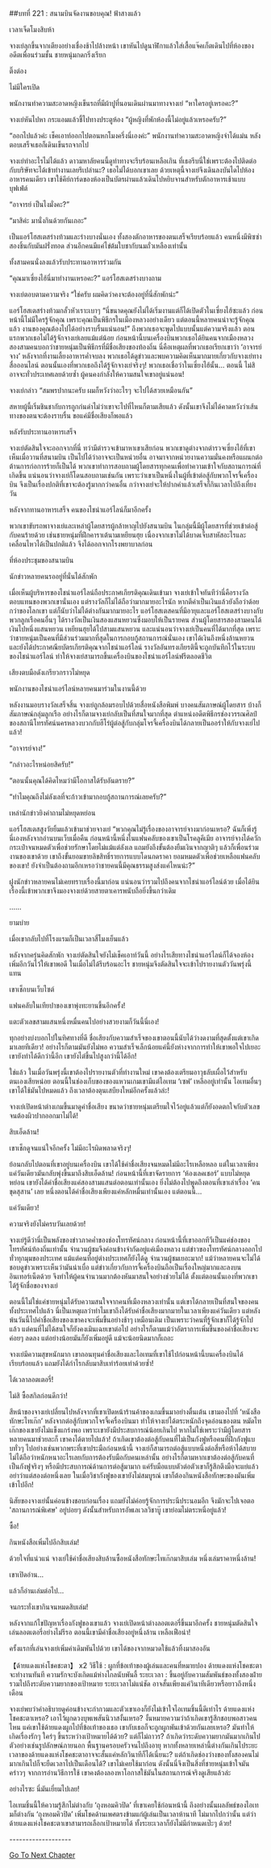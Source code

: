##บทที่ 221 : สนามบินจัดงานขอบคุณ!
ฟ้าสางแล้ว

เวลาเจ็ดโมงสิบห้า

จางเย่ลุกขึ้นจากเตียงอย่างเชื่องช้าไปล้างหน้า เขาหันไปดูนาฬิกาแล้วใส่เสื้อแจ๊คเก็ตเดินไปที่ห้องของอดีตเพื่อนร่วมชั้น ชายหนุ่มกดกริ่งเรียก

ติ๊งต่อง

ไม่มีใครเปิด

พนักงานทำความสะอาดหญิงเข็นรถที่มีผ้าปูที่นอนเดินผ่านมาทางจางเย่ “หาใครอยู่เหรอคะ?”

จางเย่หันไปหา กระแอมแล้วชี้ไปทางประตูห้อง “ผู้หญิงที่พักห้องนี้ไม่อยู่แล้วเหรอครับ?”

“ออกไปแล้วค่ะ เช็คเอาท์ออกไปตอนหกโมงครึ่งนี่เองค่ะ” พนักงานทำความสะอาดหญิงจำได้แม่น หลังตอบเสร็จเธอก็เดินเข็นรถจากไป

จางเย่ทำอะไรไม่ได้แล้ว ดาวมหาลัยคนนี้ดูท่าทางจะรีบร้อนเหลือเกิน ที่เธอรีบนี่ใช่เพราะต้องไปติดต่อกับบริษัทจะได้เข้าทำงานเลยรึเปล่านะ? เธอไม่ได้บอกเขาเลย ด้วยเหตุนี้จางเย่จึงเดินลงบันไดไปห้องอาหารคนเดียว เขาใช้คีย์การ์ดของห้องเป็นบัตรผ่านแล้วเดินไปหยิบจานสำหรับตักอาหารเช้าแบบบุฟเฟ่ต์

“อาจารย์ เป็นไงมั่งคะ?”

“มาสิค่ะ มานั่งกินด้วยกันเถอะ”

เป็นแอร์โฮสเตสร่างท้วมและร่างบางนั่นเอง ทั้งสองตักอาหารของตนเสร็จเรียบร้อยแล้ว คนหนึ่งมีพิซซ่าสองชิ้นกับมันฝรั่งทอด ส่วนอีกคนมีแค่ไข่ต้มใบชากับนมถั่วเหลืองเท่านั้น

ทั้งสามคนนั่งลงแล้วรับประทานอาหารร่วมกัน

“คุณมาเซี่ยงไฮ้นี่มาทำงานเหรอคะ?” แอร์โฮสเตสร่างบางถาม

จางเย่ตอบตามความจริง “ใช่ครับ ผมคิดว่าคงจะต้องอยู่ที่นี่สักพักน่ะ”

แอร์โฮสเตสร่างท้วมกลั้วหัวเราะเบาๆ “นี่ขนาดคุณยังไม่ได้เริ่มงานแต่ก็ได้เปิดตัวในเซี่ยงไฮ้ซะแล้ว ก่อนหน้านี้ไม่มีใครรู้จักคุณ เพราะคุณเป็นพิธีกรในเมืองหลวงอย่างเดียว แต่ตอนนี้หลายคนน่าจะรู้จักคุณแล้ว งานของคุณต้องไปได้อย่างราบรื่นแน่นอน!” ถึงพวกเธอจะพูดไปแบบนั้นแต่ความจริงแล้ว ตอนแรกพวกเธอไม่ได้รู้จักจางเย่เลยแม้แต่น้อย ก่อนหน้านี้บนเครื่องบินพวกเธอได้ยินคนจากเมืองหลวงสองสามคนบอกว่าชายหนุ่มเป็นพิธีกรที่มีชื่อเสียงของท้องถิ่น นี่คือเหตุผลที่พวกเธอเรียกเขาว่า ‘อาจารย์จาง’ หลังจากที่งานเลี้ยงอาหารค่ำจบลง พวกเธอได้ดูข่าวและพบความคิดเห็นมากมายเกี่ยวกับจางเย่ทางสื่อออนไลน์ ตอนนั้นเองที่พวกเธอถึงได้รู้จักจางเย่จริงๆ! พวกเธอเชื่อว่าในเซี่ยงไฮ้นั้น… ตอนนี้ ไม่สิ อาจจะทั่วประเทศเลยด้วยซ้ำ ผู้คนคงกำลังให้ความสนใจเขาอยู่แน่นอน!

จางเย่กล่าว “สมพรปากนะครับ ผมก็หวังว่าอะไรๆ จะไปได้สวยเหมือนกัน”

สหายผู้นี้เริ่มชินชากับการถูกก่นด่าไม่ว่าเขาจะไปที่ไหนก็ตามเสียแล้ว ดังนั้นเขาจึงไม่ได้คาดหวังว่าเส้นทางของตนจะต้องราบรื่น ขอแค่มีชื่อเสียงก็พอแล้ว

หลังรับประทานอาหารเสร็จ

จางเย่ตัดสินใจจะออกจากที่นี่ ทว่ามีตำรวจเข้ามาหาเขาเสียก่อน พวกเขาดูต่างจากตำรวจเซี่ยงไฮ้ที่เขาเห็นเมื่อวานที่สนามบิน เป็นไปได้ว่าอาจจะเป็นหน่วยอื่น อาจมาจากหน่วยงานความมั่นคงหรือแผนกต่อต้านการก่อการร้ายก็เป็นได้ พวกเขาทำการสอบถามผู้โดยสารทุกคนเพื่อทำความเข้าใจกับสถานการณ์ที่เกิดขึ้น แน่นอนว่าจางเย่ก็โดนสอบถามเช่นกัน เพราะว่าเขาเป็นหนึ่งในผู้ที่เข้าต่อสู้กับพวกโจรจี้เครื่องบิน จึงเป็นเรื่องปกติที่เขาจะต้องรู้มากกว่าคนอื่น กว่าจางเย่จะให้ปากคำแล้วเสร็จก็กินเวลาไปถึงเที่ยงวัน

หลังจากทานอาหารเสร็จ คนของไชน่าแอร์ไลน์ก็มาอีกครั้ง

พวกเขาขับรถพาจางเย่และเหล่าผู้โดยสารผู้กล้าหาญไปยังสนามบิน ในกลุ่มนี้มีผู้โดยสารที่ช่วยเข้าต่อสู้กับคนร้ายด้วย เช่นชายหนุ่มที่ฝึกคาราเต้นามเหยียนฮุย เนื่องจากเขาไม่ได้บาดเจ็บสาหัสอะไรและเคลื่อนไหวได้เป็นปกติแล้ว จึงได้ออกจากโรงพยาบาลก่อน

ที่ห้องประชุมของสนามบิน

นักข่าวหลายคนรออยู่ที่นั่นได้สักพัก

เมื่อเห็นผู้บริหารของไชน่าแอร์ไลน์ถือประกาศเกียรติคุณเดินเข้ามา จางเย่เข้าใจทันทีว่านี่คือรางวัลตอบแทนของพวกเขานั่นเอง แต่รางวัลก็ไม่ได้ถือว่ามากมายอะไรนัก หากตีค่าเป็นเงินแล้วยังถือว่าด้อยกว่าของโลกเขา แต่ก็นับว่าไม่ได้ต่างกันมากมายอะไร แอร์โฮสเตสคนที่มีอายุและแอร์โฮสเตสร่างบางกับพวกลูกเรือคนอื่นๆ ได้รางวัลเป็นเงินสองแสนหยวนซึ่งมอบให้เป็นรายคน ส่วนผู้โดยสารสองสามคนได้เงินไปหนึ่งแสนหยวน เหยียนฮุยได้ไปสามแสนหยวน และแน่นอนว่าจางเย่เป็นคนที่ได้มากที่สุด เพราะว่าชายหนุ่มเป็นคนที่มีส่วนร่วมมากที่สุดในการกอบกู้สถานการณ์นั่นเอง เขาได้เงินถึงหนึ่งล้านหยวนและยังได้ประกาศณียบัตรเกียรติคุณจากไชน่าแอร์ไลน์ รางวัลอันทรงเกียรตินี้จะถูกบันทึกไว้ในระบบของไชน่าแอร์ไลน์ ทำให้จางเย่สามารถขึ้นเครื่องบินของไชน่าแอร์ไลน์ฟรีตลอดชีวิต

เสียงตบมือดังเกรียวกราวไม่หยุด

พนักงานของไชน่าแอร์ไลน์หลายคนมาร่วมในงานนี้ด้วย

หลังงานมอบรางวัลเสร็จสิ้น จางเย่ถูกล้อมรอบไปด้วยสื่อหนังสือพิมพ์ บางคนสัมภาษณ์ผู้โดยสาร บ้างก็สัมภาษณ์กลุ่มลูกเรือ อย่างไรก็ตามจางเย่กลับเป็นที่สนใจมากที่สุด ตำแหน่งอดีตพิธีกรช่องวรรณศิลป์ของสถานีโทรทัศน์นครหลวงบวกกับฮีโร่ผู้ต่อสู้กับกลุ่มโจรจี้เครื่องบินได้กลายเป็นออร่าให้กับจางเย่ไปแล้ว!

“อาจารย์จาง!”

“กล่าวอะไรหน่อยสิครับ!”

“ตอนนั้นคุณได้คิดไหมว่ามีโอกาสได้รับอันตราย?”

“ทำไมคุณถึงไม่ลังเลที่จะก้าวเข้ามากอบกู้สถานการณ์เลยครับ?”

เหล่านักข่าวยิงคำถามไม่หยุดหย่อน

แอร์โฮสเตสสูงวัยยิ้มแล้วเข้ามาช่วยจางเย่ “พวกคุณไม่รู้เรื่องของอาจารย์จางมาก่อนเหรอ? ฉันก็เพิ่งรู้นี่เองหลังจากอ่านบนเว็บเมื่อคืน ก่อนหน้านี้หนึ่งในแฟนคลับของเขาเป็นโรคลูคีเมีย อาจารย์จางได้ควักกระเป๋าจนหมดตัวเพื่อช่วยรักษาโดยไม่แม้แต่ลังเล แถมยังถึงขั้นต้องยืมเงินจากญาติๆ แล้วก็เพื่อนร่วมงานของเขาด้วย เขาถึงขั้นยอมขายลิขสิทธิ์รายการแบบโดนกดราคา ยอมหมดตัวเพื่อช่วยเหลือแฟนคลับของเขา! ยังจำเป็นต้องถามอีกเหรอว่าชายคนนี้มีคุณธรรมสูงส่งแค่ไหนน่ะ?”

ฝูงนักข่าวหลายคนไม่เคยทราบเรื่องนี้มาก่อน แน่นอนว่ารวมไปถึงคนจากไชน่าแอร์ไลน์ด้วย เมื่อได้ยินเรื่องนี้เข้าพวกเขาจึงมองจางเย่ด้วยสายตาเคารพนับถือยิ่งขึ้นกว่าเดิม


……

ยามบ่าย

เมื่อเขากลับไปที่โรงแรมก็เป็นเวลาสี่โมงเย็นแล้ว

หลังจากครุ่นคิดสักพัก จางเย่ตัดสินใจยังไม่เช็คเอาท์วันนี้ อย่างไรเสียทางไชน่าแอร์ไลน์ก็ได้จองห้องเพิ่มอีกวันไว้ให้เขาพอดี ในเมื่อไม่ได้รีบร้อนอะไร ชายหนุ่มจึงตัดสินใจจะเข้าไปรายงานตัววันพรุ่งนี้แทน

เขาเช็กบนเว็บไซต์

แฟนคลับในเทียปาของเขาพุ่งทะยานขึ้นอีกครั้ง!

แตะตัวเลขสามแสนหนึ่งหมื่นคนไปอย่างสวยงามก็วันนี้นี่เอง!

ทุกอย่างบ่งบอกไปในทิศทางที่ดี ชื่อเสียงกับความสำเร็จของเขาตอนนี้นับได้ว่างดงามที่สุดตั้งแต่เขาเกิดมาเลยทีเดียว! อย่างไรก็ตามมันยังไม่พอ ความสำเร็จเล็กน้อยแค่นี้ยังห่างจากการทำให้เขาพอใจไปเยอะ เขายังทำได้ดีกว่านี้อีก เขายังไต่ขึ้นไปสูงกว่านี้ได้อีก!

ใช่แล้ว ในเมื่อวันพรุ่งนี้เขาต้องไปรายงานตัวที่ทำงานใหม่ เขาคงต้องเตรียมอาวุธลับเผื่อไว้สำหรับตนเองเสียหน่อย ตอนนี้ในช่องเก็บของของแหวนเกมเขามีแต่ไอเทม ‘เซฟ’ เหลืออยู่เท่านั้น ไอเทมอื่นๆ เขาได้ใช้มันไปหมดแล้ว ถึงเวลาต้องตุนเสบียงใหม่อีกครั้งแล้วล่ะ!

จางเย่เปิดหน้าต่างเกมขึ้นมาดูค่าชื่อเสียง ขนาดว่าชายหนุ่มเตรียมใจไว้อยู่แล้วแต่ก็ยังอดตกใจกับตัวเลขจนต้องผิวปากออกมาไม่ได้!

สิบเอ็ดล้าน!

เขาเช็กดูจนแน่ใจอีกครั้ง ไม่มีอะไรผิดพลาดจริงๆ!

ย้อนกลับไปตอนที่เขาอยู่บนเครื่องบิน เขาได้ใช้ค่าชื่อเสียงจนหมดไม่มีอะไรเหลือหลอ แต่ในเวลาเพียงแค่วันเดียวมันกลับพุ่งขึ้นมาถึงสิบเอ็ดล้าน! ก่อนหน้านี้ที่เขาจัดรายการ ‘ห้องเลคเชอร์’ แบบไม่หยุดหย่อน เขายังได้ค่าชื่อเสียงแค่สองสามแสนต่อตอนเท่านั้นเอง ยิ่งไม่ต้องไปพูดถึงตอนที่เขาเล่าเรื่อง ‘คนขุดสุสาน’ เลย หนึ่งตอนได้ค่าชื่อเสียงเพียงแค่หลักหมื่นเท่านั้นเอง แต่ตอนนี้...

แค่วันเดียว!

ความจริงยังไม่ครบวันเลยด้วย!

จางเย่รู้ดีว่านี่เป็นพลังของข่าวภาคค่ำของช่องโทรทัศน์กลาง ก่อนหน้านี้ที่เขาออกทีวีเป็นแค่ช่องของโทรทัศน์ท้องถิ่นเท่านั้น จำนวนผู้ชมจึงค่อนข้างจำกัดอยู่แค่เมืองหลวง แต่ข่าวของโทรทัศน์กลางออกไปทั่วทุกมุมของประเทศ แม้แต่คนที่อยู่ต่างประเทศก็ยังได้ดู จำนวนผู้ชมเยอะมาก! แม้ว่าหลายคนจะไม่ได้ชอบดูข่าวเพราะเห็นว่ามันน่าเบื่อ แต่ข่าวเกี่ยวกับการจี้เครื่องบินถือเป็นเรื่องใหญ่มากและลงบนอินเทอร์เน็ตด้วย จึงทำให้ผู้คนจำนวนมากต้องหันมาสนใจอย่างช่วยไม่ได้ ตั้งแต่ตอนนั้นเองที่พวกเขาได้รู้จักชื่อของจางเย่

ตอนนี้ไม่ใช่แค่ชายหนุ่มได้รับความสนใจจากคนที่เมืองหลวงเท่านั้น แต่เขาได้กลายเป็นที่สนใจของคนทั้งประเทศไปแล้ว นี่เป็นเหตุผลว่าทำไมเขาถึงได้รับค่าชื่อเสียงมากมายในเวลาเพียงแค่วันเดียว แต่หลังพ้นวันนี้ไปค่าชื่อเสียงของเขาคงจะเพิ่มขึ้นอย่างช้าๆ เหมือนเดิม เป็นเพราะว่าคนที่รู้จักเขาก็ได้รู้จักไปแล้ว แต่คนที่ไม่ได้สนใจก็ยังคงเมินเฉยเขาต่อไป อย่างไรก็ตามแม้ว่าอัตราการเพิ่มขึ้นของค่าชื่อเสียงจะค่อยๆ ลดลง แต่อย่างน้อยมันก็ยังเพิ่มอยู่ดี แม้จะน้อยนิดมากก็เถอะ

จางเย่มีความสุขหนักมาก เขาถอนทุนค่าชื่อเสียงและไอเทมที่เขาใช้ไปก่อนหน้านี้บนเครื่องบินได้เรียบร้อยแล้ว แถมยังได้กำไรกลับมาสิบเท่าร้อยเท่าด้วยซ้ำ!

ได้เวลาลอตเตอรี่!

ไม่สิ ซื้อสกิลก่อนดีกว่า!

สีหน้าของจางเย่เปลี่ยนไปหลังจากที่เขาเปิดหน้าร้านค้าของเกมขึ้นมาอย่างตื่นเต้น เขามองไปที่ ‘หนังสือทักษะไทเก๊ก’ หลังจากต่อสู้กับพวกโจรจี้เครื่องบินมา ทำให้จางเย่ได้ตระหนักถึงจุดอ่อนของตน หมัดไทเก๊กของเขายังไม่แข็งแกร่งพอ เพราะเขายังมีประสบการณ์น้อยเกินไป หากไม่ใช่เพราะว่ามีผู้โดยสารหลายคนมาช่วยละก็ เขาคงได้ตายไปแล้ว! ถ้าเกิดเขาต้องต่อสู้กับคนที่ไม่เป็นกังฟูหรือคนที่ฝึกกังฟูแบบทั่วๆ ไปอย่างเช่นพวกพระที่เขาประมือก่อนหน้านี้ จางเย่ก็สามารถต่อสู้แบบหนึ่งต่อสี่หรือห้าได้สบาย ไม่ได้ถือว่าหนักหนาอะไรเลยกับการต้องรับมือกับคนเหล่านั้น อย่างไรก็ตามหากเขาต้องต่อสู้กับคนที่เป็นกังฟูจริงๆ หรือมีประสบการณ์ด้านการต่อสู้มามาก แค่รับมือแบบตัวต่อตัวเขาก็รู้สึกตึงมือจะแย่แล้ว อย่าว่าแต่สองต่อหนึ่งเลย ในเมื่อวิชากังฟูของเขายังไม่สมบูรณ์ เขาก็ต้องกินหนังสือทักษะของมันเพิ่มเข้าไปอีก!

นิสัยของจางเย่นั้นค่อนข้างชอบก่อนเรื่อง แถมยังไม่ค่อยรู้จักการประนีประนอมอีก จึงมักจะไปเจอตอ 'สถานการณ์พิเศษ' อยู่บ่อยๆ ดังนั้นสำหรับการอัพเลเวลวิชาบู๊ เขาย่อมไม่ตระหนี่อยู่แล้ว!

ซื้อ!

กินหนังสือเพิ่มไปอีกสิบเล่ม!

ด้วยใจที่แน่วแน่ จางเย่ใช้ค่าชื่อเสียงสิบล้านซื้อหนังสือทักษะไทเก๊กมาสิบเล่ม หนึ่งเล่มราคาหนึ่งล้าน!

เขาเปิดอ่าน...

แล้วก็อ่านเล่มต่อไป...

จนกระทั่งเขากินจนหมดสิบเล่ม!

หลังจากแก้ไขปัญหาเรื่องกังฟูของเขาแล้ว จางเย่เปิดหน้าต่างลอตเตอรี่ขึ้นมาอีกครั้ง ชายหนุ่มตัดสินใจเล่นลอตเตอรี่อย่างไม่รีรอ ตอนนี้เขามีค่าชื่อเสียงอยู่หนึ่งล้าน เหลือเฟือน่า!

ครั้งแรกที่เล่นจางเย่เพิ่มค่าเดิมพันไปด้วย เขาได้ของจากหมวดใช้แล้วทิ้งมาสองอัน

【ด้ายแดงแห่งโชคชะตา】 x2
วิธีใช้ : ผูกที่ข้อเท้าของผู้เล่นและคนที่หมายปอง ด้ายแดงแห่งโชคชะตาจะทำงานทันที ความรักจะบังเกิดแม้ห่างไกลนับพันลี้
ระยะเวลา : ขึ้นอยู่กับความสัมพันธ์ของทั้งสองฝ่ายรวมไปถึงระดับความยากของเป้าหมาย ระยะเวลาไม่แน่ชัด อาจสั้นเพียงแค่วินาทีเดียวหรือยาวถึงหนึ่งเดือน

จางเย่พบว่าคำอธิบายดูค่อนข้างจะกำกวมและตัวเขาเองก็ยังไม่เข้าใจไอเทมชิ้นนี้ดีเท่าไร ด้ายแดงแห่งโชคชะตาเหรอ? เอาไว้ผูกดวงบุพเพสันนิวาสงั้นเหรอ? งั้นหมายความว่าถ้าเกิดเขารู้สึกชอบพอสาวคนไหน แค่เขาใช้ด้ายแดงผูกไปที่ข้อเท้าของเธอ เขากับเธอก็จะถูกผูกพันเข้าด้วยกันเลยเหรอ? มันทำให้เกิดเรื่องรักๆ ใคร่ๆ ขึ้นระหว่างเป้าหมายได้ด้วย? แต่ก็ไม่ถาวร? ถ้าเกิดว่าระดับความยากมันมากเกินไป ตัวอย่างเช่นรูปลักษณ์ภายนอก พื้นฐานครอบครัวจนไปถึงอายุ หากทั้งหลายเหล่านี้ต่างกันเกินไประยะเวลาของด้ายแดงแห่งโชคชะตาอาจจะสั้นแค่หลักวินาทีก็ได้เนี่ยนะ? แต่ถ้าเกิดช่องว่างของทั้งสองคนไม่มากเกินไปก็จะยืดเวลาไปเป็นเดือนได้? เขาไม่เคยใช้มาก่อน ดังนั้นนี่จึงเป็นสิ่งที่ชายหนุ่มเข้าใจมันคร่าวๆ จากการอ่านวิธีการใช้ เขาคงต้องลองหาโอกาสใช้มันในสถานการณ์จริงดูเสียแล้วล่ะ

อย่างไรซะ นี่มันเยี่ยมไปเลย!

ไอเทมชิ้นนี้ให้ความรู้สึกไม่ต่างกับ ‘ถุงหอมคิวปิด’ ที่เขาเคยใช้ก่อนหน้านี้ ถึงอย่างนั้นผลลัพธ์ของไอเทมก็ต่างกัน ‘ถุงหอมคิวปิด’ เพิ่มโชคด้านเพศตรงข้ามแก่ผู้เล่นเป็นเวลาห้านาที ไม่มากไปกว่านั้น แต่ว่าด้ายแดงแห่งโชคชะตาเขาสามารถเลือกเป้าหมายได้ ทั้งระยะเวลาก็ยังไม่มีกำหนดเป๊ะๆ ด้วย!



*-*-*-*-*-*-*-*-*-*-*-*-*-*-*-*-*-*-*-*



[Go To Next Chapter]( ./22.md)